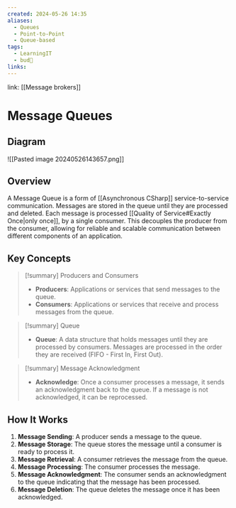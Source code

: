 ```yaml
---
created: 2024-05-26 14:35
aliases:
  - Queues
  - Point-to-Point
  - Queue-based
tags:
  - LearningIT
  - bud🌿
links:
---
```


link: [[Message brokers]]

# Message Queues

## Diagram

![[Pasted image 20240526143657.png]]

## Overview

A Message Queue is a form of [[Asynchronous CSharp]] service-to-service communication. Messages are stored in the queue until they are processed and deleted. Each message is processed [[Quality of Service#Exactly Once|only once]], by a single consumer. This decouples the producer from the consumer, allowing for reliable and scalable communication between different components of an application.

## Key Concepts


> [!summary] Producers and Consumers
> - **Producers**: Applications or services that send messages to the queue.
> - **Consumers**: Applications or services that receive and process messages from the queue.

> [!summary] Queue
> - **Queue**: A data structure that holds messages until they are processed by consumers. Messages are processed in the order they are received (FIFO - First In, First Out).

> [!summary] Message Acknowledgment
> - **Acknowledge**: Once a consumer processes a message, it sends an acknowledgment back to the queue. If a message is not acknowledged, it can be reprocessed.

## How It Works

1. **Message Sending**: A producer sends a message to the queue.
2. **Message Storage**: The queue stores the message until a consumer is ready to process it.
3. **Message Retrieval**: A consumer retrieves the message from the queue.
4. **Message Processing**: The consumer processes the message.
5. **Message Acknowledgment**: The consumer sends an acknowledgment to the queue indicating that the message has been processed.
6. **Message Deletion**: The queue deletes the message once it has been acknowledged.

